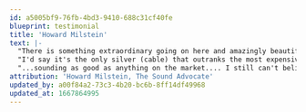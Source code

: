 ```yaml
---
id: a5005bf9-76fb-4bd3-9410-688c31cf40fe
blueprint: testimonial
title: 'Howard Milstein'
text: |-
  "There is something extraordinary going on here and amazingly beautiful... Could it be magic?"
  "I'd say it's the only silver (cable) that outranks the most expensive all-copper I have ever heard!"
  "...sounding as good as anything on the market.... I still can't believe it is so.... Your pricing for the gauge that I have (AgPur12, $6k 2.5M) is quite amazing compared to other high end companies! It is perfect with a smooth ambient effect and much detail and huge soundstaging. Nothing ever SHOUTS AT YOU...they are that musical!!"
attribution: 'Howard Milstein, The Sound Advocate'
updated_by: a00f84a2-73c3-4b20-bc6b-8ff14df49968
updated_at: 1667864995
---
```

